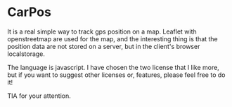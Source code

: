 # CarPos

It is a real simple way to track gps position on a map. 
Leaflet with openstreetmap are used for the map, and the interesting thing is that the position data are not stored on a server, but in the client's browser localstorage. 

The language is javascript. 
I have chosen the two license that I like more, but if you want to suggest other licenses or, features, please feel free to do it! 

TIA for your attention. 


